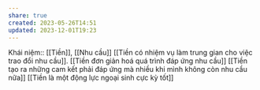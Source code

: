 ```yaml
---
share: true
created: 2023-05-26T14:51
updated: 2023-12-01T19:23
---
```

Khái niệm:: [[Tiền]], [[Nhu cầu]]
[[Tiền có nhiệm vụ làm trung gian cho việc trao đổi nhu cầu]]. [[Tiền đơn giản hoá quá trình đáp ứng nhu cầu]]
[[Tiền tạo ra những cam kết phải đáp ứng mà nhiều khi mình không còn nhu cầu nữa]] 
[[Tiền là một động lực ngoại sinh cực kỳ tốt]] 
